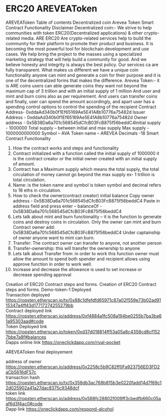 
# ERC20 AREVEAToken

AREVEAToken
Table of contents
Decentralized coin
Arevea Token
Smart Contract Functionality
Disclaimer
Decentralized coin:- We strive to help communities with token
ERC20(Decentralized applications) & other crypto-related media. ARE ERC20
Are crypto-related services help to build the community for their platform to
promote their product and business. It is becoming the most powerful tool for
blockchain development and use cases. We help bring the project to the masses
using a specialized marketing strategy that will help build a community for good.
And we believe honesty and integrity is always the best policy. Our services ca are
fully transparent.
What makes us different we have a unique coin functionality anyone can mint and
generate a coin for their purpose and it is one of the decentralized forms that makes
the difference.
Arevea Token:- it is ARE coins users can able generate coins they want not
beyond the maximum cap of 3 trillion and with an initial supply of 1 million
And user and mint and burn coins also as per requirement. And users can transfer
coins and finally, user can spend the amount accordingly, and apart user has a
spending control options to control the spending of the recipient
Contract Address- 0xddaAd340b0f1Ef65169Ae5E41A8b10776a75482d
Issuer Address - 0xddaAd340b0f1Ef65169Ae5E41A8b10776a75482d
Owner address - 0x5B38Da6a701c568545dCfcB03FcB875f56beddC4Initial supply - 1000000
Total supply – between initial and max supply
Max supply - 1000000000000
Symbol – AVA
Token name – AREVEA
Decimals -18
Smart Contract Functionality
1) How the contract works and steps and functionality
2) Contract initialized with a function called the initial supply of 1000000 it is
the contract creator or the initial owner created with an initial supply of
amount.
3) Contract has a Maximum supply which means the total supply, the total
circulation of money cannot go beyond the max supply ex- 1 trillion is total
circulation.
4) Name: is the token name and symbol is token symbol and decimal refers to
18 eths in circulation.
5) How to check the owner(contract creator) initial balance
Copy owner address - 0x5B38Da6a701c568545dCfcB03FcB875f56beddC4
Paste in address field and press enter – balanceOf -
0x5B38Da6a701c568545dCfcB03FcB875f56beddC4
6) Lets talk about mint and burn functionality – it is the function to generate
coins and destroy coins in circulation. Only the owner can mint and burn
Contract owner add: 0x5B38Da6a701c568545dCfcB03FcB875f56beddC4
Under captainship of owner anyone want to mint can burn.
7) Transfer: The contract owner can transfer to anyone, not another person
8) Transfer-ownership: this will transfer the ownership to anyone
9) Lets talk about Transfer from: in order to work this function owner must
allow the amount to spend both spender and recipient allows using approve
function in order to work well.
10) Increase and decrease the allowance is used to set increase or decrease
spending approval





Creation of ERC20 Contract steps  and forms.
Creation of ERC20 Contract steps  and forms.
Demo-token-1 Deployed 
<br>Transaction deployed 
https://ropsten.etherscan.io/tx/0x88c1dfefdfd65971c87a02f559e73b02ad9115347a4ff43d17717274255279bb
<br>Contract deployed link
https://ropsten.etherscan.io/address/0xf4884a1fc508a194be0255b7ba3ba61a95303aad#code
<br>Token Deployed  link 
https://ropsten.etherscan.io/token/0xd37d018814ff53a05a8c4358cd8cf1527bbe7a8f#balances
<br>Dapps online link 
https://oneclickdapp.com/rival-pocket


AREVEAToken final deployement

address of owner https://ropsten.etherscan.io/address/0x2258c5b9C82ff0Fa923756ED3FD2aCb5616dF57c
<br>transaction hash https://ropsten.etherscan.io/tx/0x358db3ac768b815b3e0220fadd14d7f69c12d025902a41a27dac8375c9348dcf
<br>token link https://ropsten.etherscan.io/address/0x588fc28802f009ff3cbedfb660c05aaf6d3f4ac0#code
<br>Dapp link https://oneclickdapp.com/respond-alcohol


